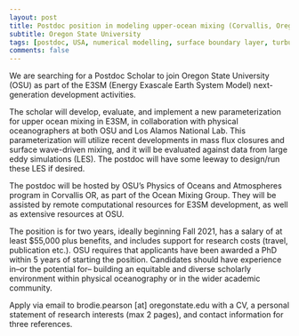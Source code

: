 ```yaml
---
layout: post
title: Postdoc position in modeling upper-ocean mixing (Corvallis, Oregon)
subtitle: Oregon State University
tags: [postdoc, USA, numerical modelling, surface boundary layer, turbulence, waves]
comments: false
---
```


We are searching for a Postdoc Scholar to join Oregon State University (OSU) as part of the E3SM (Energy Exascale Earth System Model) next-generation development activities.

The scholar will develop, evaluate, and implement a new parameterization for upper ocean mixing in E3SM, in collaboration with physical oceanographers at both OSU and Los Alamos National Lab. This parameterization will utilize recent developments in mass flux closures and surface wave-driven mixing, and it will be evaluated against data from large eddy simulations (LES). The postdoc will have some leeway to design/run these LES if desired.

The postdoc will be hosted by OSU’s Physics of Oceans and Atmospheres program in Corvallis OR, as part of the Ocean Mixing Group. They will be assisted by remote computational resources for E3SM development, as well as extensive resources at OSU.

The position is for two years, ideally beginning Fall 2021, has a salary of at least $55,000 plus benefits, and includes support for research costs (travel, publication etc.). OSU requires that applicants have been awarded a PhD within 5 years of starting the position. Candidates should have experience in–or the potential for– building an equitable and diverse scholarly environment within physical oceanography or in the wider academic community.

Apply via email to brodie.pearson [at] oregonstate.edu with a CV, a personal statement of research interests (max 2 pages), and contact information for three references.

